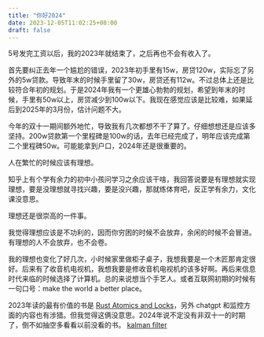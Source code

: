 ```yaml
---
title: "你好2024"
date: 2023-12-05T11:02:25+08:00
draft: false
---
```


5号发完工资以后，我的2023年就结束了，之后再也不会有收入了。

首先要纠正去年一个尴尬的错误，2023年初手里有15w，房贷120w，实际忘了另外的5w贷款。导致年末的时候手里留了30w，房贷还有112w。不过总体上还是比较符合年初的规划。于是2024年我有一个更雄心勃勃的规划，希望到年末的时候，手里有50w以上，房贷减少到100w以下。我现在感觉应该是比较难，如果延后到2025年的3月份，估计问题不大。

今年的双十一期间额外地忙，导致我有几次都想不干了算了。仔细想想还是应该多坚持。200w贷款第一个里程碑是100w的话，去年已经完成了，明年应该完成第二个里程碑50w。可能能拿到户口，2024年还是很重要的。

人在繁忙的时候应该有理想。

知乎上有个学有余力的初中小孩问学习之余应该干啥，我回答说要是有理想就实现理想，要是没理想就寻找兴趣，要是没兴趣，那就练体育吧，反正学有余力，文化课没意思。

理想还是很崇高的一件事。

我觉得理想应该是不功利的，因而你穷困的时候不会放弃，余闲的时候不会冒进。有理想的人不会放弃，也不会卷。

我的理想也变化了好几次，小时候家里做柜子桌子，我想我要是一个木匠那肯定很好。后来有了收音机电视机，我想我要是修收音机电视机的该多好啊。再后来信息时代来临的时候选择了计算机。总的来说想当个手艺人。或者互联网初期的时候有一句口号：make the world a better place。

2023年读的最有价值的书是 [Rust Atomics and Locks](https://blog.871116.xyz/posts/rust-atomics-and-locks-review/)，另外 chatgpt 和监控方面的内容也有涉猎。但我觉得这俩没意思。2024年说不定没有非双十一的时期了，倒不如抽空多看看以前没看的书。
[kalman filter](https://www.kalmanfilter.net/default.aspx)
